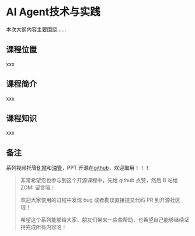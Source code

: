 <!--Copyright © ZOMI 适用于[License](https://github.com/Infrasys-AI/AIInfra)版权许可-->

# AI Agent技术与实践

本次大纲内容主要围绕......

## 课程位置

xxx

## 课程简介

xxx

## 课程知识

xxx

## 备注

系列视频托管[B 站](https://space.bilibili.com/517221395)和[油管](https://www.youtube.com/@ZOMI666/playlists)，PPT 开源在[github](https://github.com/Infrasys-AI/AIInfra)，欢迎取用！！！

> 非常希望您也参与到这个开源课程中，先给 github 点赞，然后 B 站给 ZOMI 留言哦！
>
> 欢迎大家使用的过程中发现 bug 或者勘误直接提交代码 PR 到开源社区哦！
>
> 希望这个系列能够给大家、朋友们带来一些些帮助，也希望自己能够继续坚持完成所有内容哈！

